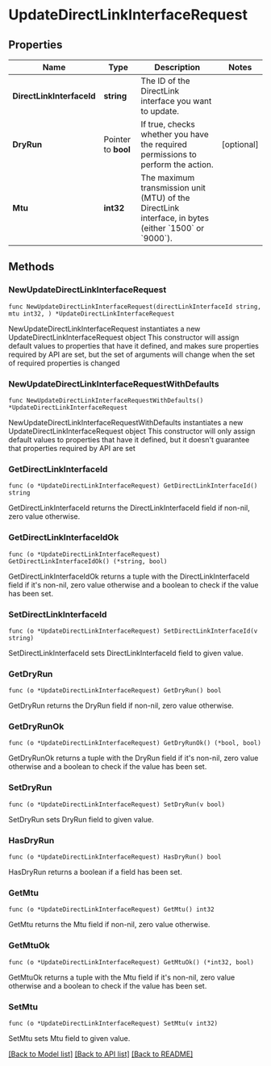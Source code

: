 # UpdateDirectLinkInterfaceRequest

## Properties

Name | Type | Description | Notes
------------ | ------------- | ------------- | -------------
**DirectLinkInterfaceId** | **string** | The ID of the DirectLink interface you want to update. | 
**DryRun** | Pointer to **bool** | If true, checks whether you have the required permissions to perform the action. | [optional] 
**Mtu** | **int32** | The maximum transmission unit (MTU) of the DirectLink interface, in bytes (either &#x60;1500&#x60; or &#x60;9000&#x60;). | 

## Methods

### NewUpdateDirectLinkInterfaceRequest

`func NewUpdateDirectLinkInterfaceRequest(directLinkInterfaceId string, mtu int32, ) *UpdateDirectLinkInterfaceRequest`

NewUpdateDirectLinkInterfaceRequest instantiates a new UpdateDirectLinkInterfaceRequest object
This constructor will assign default values to properties that have it defined,
and makes sure properties required by API are set, but the set of arguments
will change when the set of required properties is changed

### NewUpdateDirectLinkInterfaceRequestWithDefaults

`func NewUpdateDirectLinkInterfaceRequestWithDefaults() *UpdateDirectLinkInterfaceRequest`

NewUpdateDirectLinkInterfaceRequestWithDefaults instantiates a new UpdateDirectLinkInterfaceRequest object
This constructor will only assign default values to properties that have it defined,
but it doesn't guarantee that properties required by API are set

### GetDirectLinkInterfaceId

`func (o *UpdateDirectLinkInterfaceRequest) GetDirectLinkInterfaceId() string`

GetDirectLinkInterfaceId returns the DirectLinkInterfaceId field if non-nil, zero value otherwise.

### GetDirectLinkInterfaceIdOk

`func (o *UpdateDirectLinkInterfaceRequest) GetDirectLinkInterfaceIdOk() (*string, bool)`

GetDirectLinkInterfaceIdOk returns a tuple with the DirectLinkInterfaceId field if it's non-nil, zero value otherwise
and a boolean to check if the value has been set.

### SetDirectLinkInterfaceId

`func (o *UpdateDirectLinkInterfaceRequest) SetDirectLinkInterfaceId(v string)`

SetDirectLinkInterfaceId sets DirectLinkInterfaceId field to given value.


### GetDryRun

`func (o *UpdateDirectLinkInterfaceRequest) GetDryRun() bool`

GetDryRun returns the DryRun field if non-nil, zero value otherwise.

### GetDryRunOk

`func (o *UpdateDirectLinkInterfaceRequest) GetDryRunOk() (*bool, bool)`

GetDryRunOk returns a tuple with the DryRun field if it's non-nil, zero value otherwise
and a boolean to check if the value has been set.

### SetDryRun

`func (o *UpdateDirectLinkInterfaceRequest) SetDryRun(v bool)`

SetDryRun sets DryRun field to given value.

### HasDryRun

`func (o *UpdateDirectLinkInterfaceRequest) HasDryRun() bool`

HasDryRun returns a boolean if a field has been set.

### GetMtu

`func (o *UpdateDirectLinkInterfaceRequest) GetMtu() int32`

GetMtu returns the Mtu field if non-nil, zero value otherwise.

### GetMtuOk

`func (o *UpdateDirectLinkInterfaceRequest) GetMtuOk() (*int32, bool)`

GetMtuOk returns a tuple with the Mtu field if it's non-nil, zero value otherwise
and a boolean to check if the value has been set.

### SetMtu

`func (o *UpdateDirectLinkInterfaceRequest) SetMtu(v int32)`

SetMtu sets Mtu field to given value.



[[Back to Model list]](../README.md#documentation-for-models) [[Back to API list]](../README.md#documentation-for-api-endpoints) [[Back to README]](../README.md)



